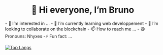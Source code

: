 <h1 align="center">👋 Hi everyone, I’m Bruno</h1>
- 👀 I’m interested in ...
- 🌱 I’m currently learning web developpement
- 💞️ I’m looking to collaborate on the blockchain
- 📫 How to reach me ...
- 😄 Pronouns: Nhyxes
-⚡ Fun fact: ...

[![Top Langs](https://github-readme-stats.vercel.app/api/top-langs/?username=anuraghazra&layout=donut)](https://github.com/anuraghazra/github-readme-stats)
<!---
Nhyxes/Nhyxes is a ✨ special ✨ repository because its `README.md` (this file) appears on your GitHub profile.
You can click the Preview link to take a look at your changes.
--->
